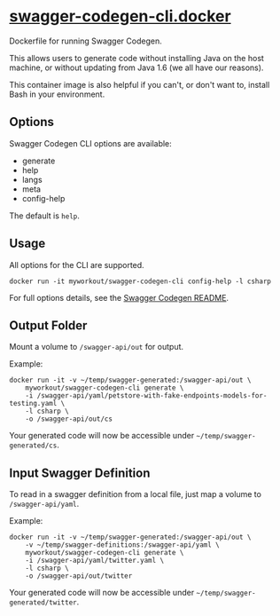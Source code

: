 # [swagger-codegen-cli.docker](https://github.com/jimschubert/swagger-codegen-cli.docker)

Dockerfile for running Swagger Codegen.

This allows users to generate code without installing Java on the host machine, or without updating from Java 1.6 (we all have our reasons).

This container image is also helpful if you can't, or don't want to, install Bash in your environment.

## Options

Swagger Codegen CLI options are available:

* generate
* help
* langs
* meta
* config-help

The default is `help`.

## Usage

All options for the CLI are supported.

```
docker run -it myworkout/swagger-codegen-cli config-help -l csharp
```

For full options details, see the [Swagger Codegen README](https://github.com/swagger-api/swagger-codegen).

## Output Folder

Mount a volume to `/swagger-api/out` for output.

Example:

```
docker run -it -v ~/temp/swagger-generated:/swagger-api/out \
    myworkout/swagger-codegen-cli generate \
    -i /swagger-api/yaml/petstore-with-fake-endpoints-models-for-testing.yaml \
    -l csharp \
    -o /swagger-api/out/cs
```
Your generated code will now be accessible under `~/temp/swagger-generated/cs`.

## Input Swagger Definition

To read in a swagger definition from a local file, just map a volume to `/swagger-api/yaml`.

Example:

```
docker run -it -v ~/temp/swagger-generated:/swagger-api/out \
    -v ~/temp/swagger-definitions:/swagger-api/yaml \
    myworkout/swagger-codegen-cli generate \
    -i /swagger-api/yaml/twitter.yaml \
    -l csharp \
    -o /swagger-api/out/twitter
```
Your generated code will now be accessible under `~/temp/swagger-generated/twitter`.
